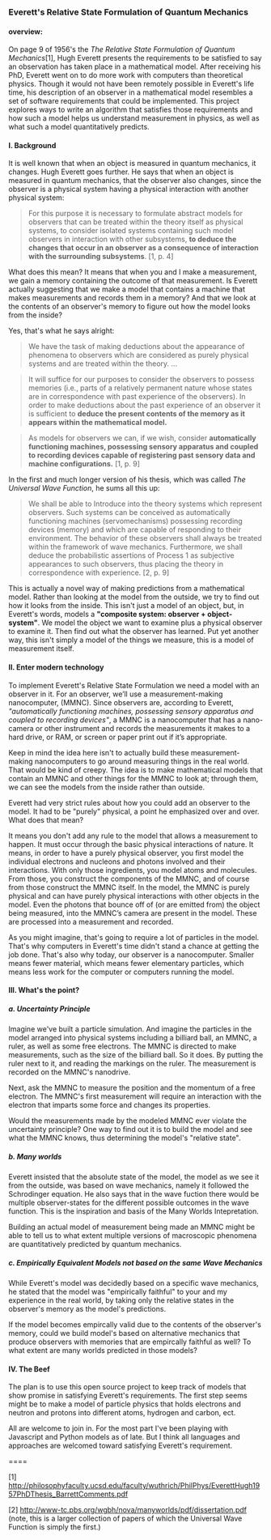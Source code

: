 ### Everett's Relative State Formulation of Quantum Mechanics

#### overview: 

On page 9 of 1956's the _The Relative State Formulation of Quantum Mechanics_[1],  Hugh Everett presents the requirements to be satisfied to say an observation has taken place in a mathematical model. After receiving his PhD, Everett went on to do more work with computers than theoretical physics. Though it would not have been remotely possible in Everett's life time, his description of an observer in a mathematical model resembles a set of software requirements that could be implemented. This project explores ways to write an algorithm that satisfies those requirements and how such a model helps us understand measurement in physics, as well as what such a model quantitatively predicts.

#### I. Background

It is well known that when an object is measured in quantum mechanics, it changes. Hugh Everett goes further. He says that when an object is measured in quantum mechanics, that the observer also changes, since the observer is a physical system having a physical interaction with another physical system:

>For this purpose it is necessary to formulate abstract models for observers that can be treated within the theory itself as physical systems, to consider isolated systems containing such model observers in interaction with other subsystems, **to deduce the changes that occur in an observer as a consequence of interaction with the surrounding subsystems**.
[1, p. 4]

What does this mean? It means that when you and I make a measurement, we gain a memory containing the outcome of that measurement. Is Everett actually suggesting that we make a model that contains a machine that makes measurements and records them in a memory? And that we look at the contents of an observer's memory to figure out how the model looks from the inside?

Yes, that's what he says alright:

>We have the task of making deductions about the appearance of phenomena to observers which are considered as purely physical systems and are treated within the theory. ...

>It will suffice for our purposes to consider the observers to possess memories (i.e., parts of a relatively permanent nature whose states are in correspondence with past experience of the observers). In order to make deductions about the past experience of an observer it is sufficient to **deduce the present contents of the memory as it appears within the mathematical model.**

>As models for observers we can, if we wish, consider **automatically functioning machines, possessing sensory apparatus and coupled to recording devices capable of registering past sensory data and machine configurations.**
[1, p. 9]

In the first and much longer version of his thesis, which was called _The Universal Wave Function_, he sums all this up:

>We shall be able to Introduce into the theory systems which represent observers. Such systems can be conceived as automatically functioning machines (servomechanisms) possessing recording devices (memory) and which are capable of responding to their environment. The behavior of these observers shall always be treated within the framework of wave mechanics. Furthermore, we shall deduce the probabilistic assertions of Process 1 as subjective appearances to such observers, thus placing the theory in correspondence with experience.
[2, p. 9]

This is actually a novel way of making predictions from a mathematical model. Rather than looking at the model from the outside, we try to find out how it looks from the inside. This isn't just a model of an object, but, in Everett's words, models a **"composite system: observer + object-system"**. We model the object we want to examine plus a physical observer to examine it. Then find out what the observer has learned. Put yet another way, this isn't simply a model of the things we measure, this is a model of measurement itself.

#### II. Enter modern technology

To implement Everett's Relative State Formulation we need a model with an observer in it. For an observer, we’ll use a measurement-making nanocomputer, (MMNC). Since observers are, according to Everett, *"automatically functioning machines, possessing sensory apparatus and coupled to recording devices"*, a MMNC is a nanocomputer that has a nano-camera or other instrument and records the measurements it makes to a hard drive, or RAM, or screen or paper print out if it’s appropriate.

Keep in mind the idea here isn't to actually build these measurement-making nanocomputers to go around measuring things in the real world. That would be kind of creepy.  The idea is to make mathematical models that contain an MMNC and other things for the MMNC to look at; through them, we can see the models from the inside rather than outside. 

Everett had very strict rules about how you could add an observer to the model. It had to be "purely" physical, a point he emphasized over and over. What does that mean?

It means you don't add any rule to the model that allows a measurement to happen. It must occur through the basic physical interactions of nature. It means, in order to have a purely physical observer, you first model the individual electrons and nucleons and photons involved and their interactions. With only those ingredients, you model atoms and molecules. From those, you construct the components of the MMNC, and of course from those construct the MMNC itself. In the model, the MMNC is purely physical and can have purely physical interactions with other objects in the model. Even the photons that bounce off of (or are emitted from) the object being measured, into the MMNC’s camera are present in the model. These are processed into a measurement and recorded.

As you might imagine, that's going to require a lot of particles in the model. That's why computers in Everett's time didn't stand a chance at getting the job done. That's also why today, our observer is a nanocomputer. Smaller means fewer material, which means fewer elementary particles, which means less work for the computer or computers running the model.

#### III. What's the point?

##### a. Uncertainty Principle

Imagine we've built a particle simulation. And imagine the particles in the model arranged into physical systems including a billiard ball, an MMNC, a ruler, as well as some free electrons. The MMNC is directed to make measurements, such as the size of the billiard ball. So it does. By putting the ruler next to it, and reading the markings on the ruler. The measurement is recorded on the MMNC's nanodrive. 

Next, ask the MMNC to measure the position and the momentum of a free electron. The MMNC's first measurement will require an interaction with the electron that imparts some force and changes its properties. 

Would the measurements made by the modeled MMNC ever violate the uncertainty principle?  One way to find out it is to build the model and see what the MMNC knows, thus determining the model's "relative state". 

##### b. Many worlds

Everett insisted that the absolute state of the model, the model as we see it from the outside, was based on wave mechanics, namely it followed the Schrodinger equation. He also says that in the wave fuction there would be multiple observer-states for the different possible outcomes in the wave function. This is the inspiration and basis of the Many Worlds Intepretation.

Building an actual model of measurement being made an MMNC might be able to tell us to what extent multiple versions of macroscopic phenomena are quantitatively predicted by quantum mechanics. 

##### c. Empirically Equivalent Models not based on the same Wave Mechanics

While Everett's model was decidedly based on a specific wave mechanics, he stated that the model was "empirically faithful" to your and my experience in the real world, by taking only the relative states in the observer's memory as the model's predictions.

If the model becomes empircally valid due to the contents of the observer's memory, could we build model's based on alternative mechanics that produce observers with memories that are empircally faithful as well? To what extent are many worlds predicted in those models?

#### IV. The Beef

The plan is to use this open source project to keep track of models that show promise in satisfying Everett's requirements. The first step seems might be to make a model of particle physics that holds electrons and neutron and protons into different atoms, hydrogen and carbon, ect.

All are welcome to join in. For the most part I've been playing with Javascript and Python models as of late. But I think all languages and approaches are welcomed toward satisfying Everett's requirement.

====

[1] http://philosophyfaculty.ucsd.edu/faculty/wuthrich/PhilPhys/EverettHugh1957PhDThesis_BarrettComments.pdf

[2] http://www-tc.pbs.org/wgbh/nova/manyworlds/pdf/dissertation.pdf
(note, this is a larger collection of papers of which the Universal Wave Function is simply the first.)
